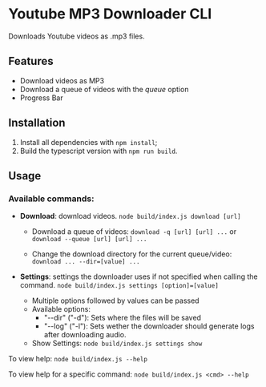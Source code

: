 # Youtube MP3 Downloader CLI
Downloads Youtube videos as .mp3 files.

## Features
- Download videos as MP3
- Download a queue of videos with the *queue* option
- Progress Bar

## Installation
1. Install all dependencies with `npm install`;
2. Build the typescript version with `npm run build`.

## Usage
### Available commands:
- **Download**: download videos.
`node build/index.js download [url]`
  - Download a queue of videos:
  `download -q [url] [url] ...` or `download --queue [url] [url] ...`

  - Change the download directory for the current queue/video:
  `download ... --dir=[value] ...` 

- **Settings**:  settings the downloader uses if not specified when calling the command.
`node build/index.js settings [option]=[value]`
  - Multiple options followed by values can be passed
  - Available options:
    - "--dir" ("-d"): Sets where the files will be saved
    - "--log" ("-l"): Sets wether the downloader should generate logs after downloading audio.
  - Show Settings: `node build/index.js settings show`

To view help:
`node build/index.js --help`

To view help for a specific command:
`node build/index.js <cmd> --help`